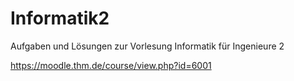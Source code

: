 # Informatik2
Aufgaben und Lösungen zur Vorlesung Informatik für Ingenieure 2

https://moodle.thm.de/course/view.php?id=6001
